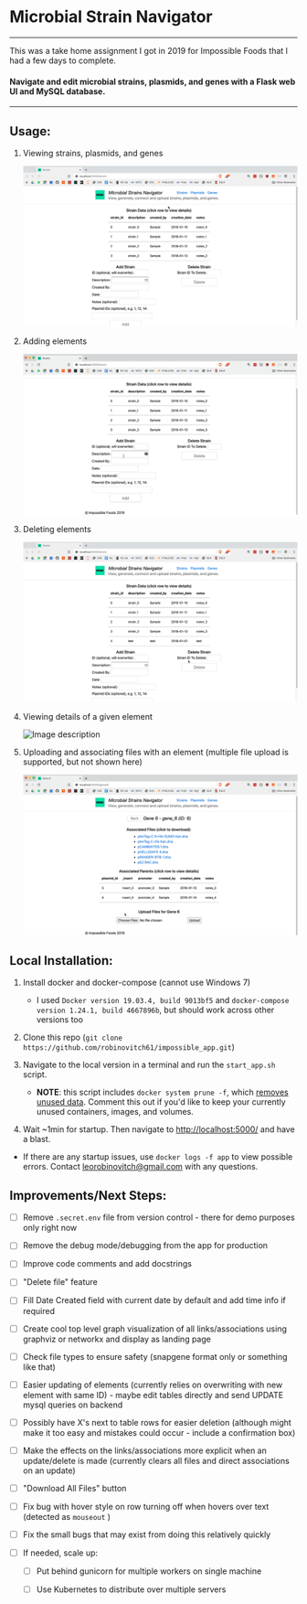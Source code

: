 # Microbial Strain Navigator

***

This was a take home assignment I got in 2019 for Impossible Foods that I had a few days to complete.

#### Navigate and edit microbial strains, plasmids, and genes with a Flask web UI and MySQL database.

---

## Usage:

1. Viewing strains, plasmids, and genes
   
   ![Image description](./gifs/view_elements.gif)

2. Adding elements
   
   ![Image description](./gifs/add_element.gif)

3. Deleting elements
   
   ![Image description](./gifs/delete_element.gif)

4. Viewing details of a given element
   
   ![Image description](./gifs/view_details.gif)

5. Uploading and associating files with an element (multiple file upload is supported, but not shown here)
   
   ![Image description](./gifs/upload_files.gif)

## Local Installation:

1) Install docker and docker-compose (cannot use Windows 7)
   
   * I used `Docker version 19.03.4, build 9013bf5` and `docker-compose version 1.24.1, build 4667896b`, but should work across other versions too

2) Clone this repo (`git clone https://github.com/robinovitch61/impossible_app.git`)

3) Navigate to the local version in a terminal and run the `start_app.sh` script.
   
   * **NOTE**: this script includes `docker system prune -f`, which [removes unused data](https://docs.docker.com/engine/reference/commandline/system_prune/). Comment this out if you'd like to keep your currently unused containers, images, and volumes.

4) Wait ~1min for startup. Then navigate to [http://localhost:5000/](http://localhost:5000/) and have a blast.
* If there are any startup issues, use `docker logs -f app` to view possible errors. Contact leorobinovitch@gmail.com with any questions.

## Improvements/Next Steps:

- [ ] Remove `.secret.env` file from version control - there for demo purposes only right now

- [ ] Remove the debug mode/debugging from the app for production

- [ ] Improve code comments and add docstrings

- [ ] "Delete file" feature

- [ ] Fill Date Created field with current date by default and add time info if required

- [ ] Create cool top level graph visualization of all links/associations using graphviz or networkx and display as landing page

- [ ] Check file types to ensure safety (snapgene format only or something like that)

- [ ] Easier updating of elements (currently relies on overwriting with new element with same ID) - maybe edit tables directly and send UPDATE mysql queries on backend

- [ ] Possibly have X's next to table rows for easier deletion (although might make it too easy and mistakes could occur - include a confirmation box)

- [ ] Make the effects on the links/associations more explicit when an update/delete is made (currently clears all files and direct associations on an update)

- [ ] "Download All Files" button

- [ ] Fix bug with hover style on row turning off when hovers over text (detected as `mouseout` )

- [ ] Fix the small bugs that may exist from doing this relatively quickly

- [ ] If needed, scale up:
  
  - [ ] Put behind gunicorn for multiple workers on single machine
  
  - [ ] Use Kubernetes to distribute over multiple servers
